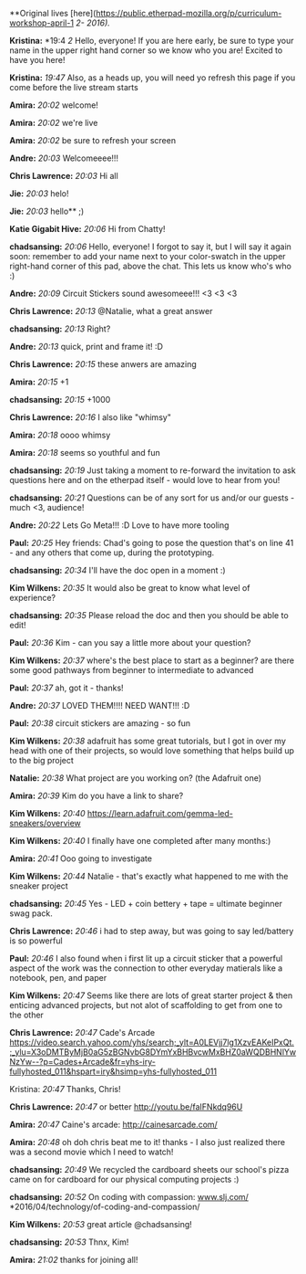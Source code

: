 **Original lives [here](https://public.etherpad-mozilla.org/p/curriculum-workshop-april-1 *2- *2016).**

**Kristina:** *19:4 *2* Hello, everyone! If you are here early, be sure to type your name in the upper right hand corner so we know who you are! Excited to have you here!

**Kristina:** *19:47* Also, as a heads up, you will need yo refresh this page if you come before the live stream starts

**Amira:** *20:02* welcome!

**Amira:** *20:02* we're live

**Amira:** *20:02* be sure to refresh your screen

**Andre:** *20:03* Welcomeeee!!!

**Chris Lawrence:** *20:03* Hi all

**Jie:** *20:03* helo!

**Jie:** *20:03* hello** ;)

**Katie Gigabit Hive:** *20:06* Hi from Chatty!

**chadsansing:** *20:06* Hello, everyone! I forgot to say it, but I will say it again soon: remember to add your name next to your color-swatch in the upper right-hand corner of this pad, above the chat. This lets us know who's who :)

**Andre:** *20:09* Circuit Stickers sound awesomeee!!! <3 <3 <3

**Chris Lawrence:** *20:13* @Natalie, what a great answer

**chadsansing:** *20:13* Right?

**Andre:** *20:13* quick, print and frame it! :D

**Chris Lawrence:** *20:15* these anwers are amazing

**Amira:** *20:15* +1

**chadsansing:** *20:15* +1000

**Chris Lawrence:** *20:16* I also like "whimsy"

**Amira:** *20:18* oooo whimsy

**Amira:** *20:18* seems so youthful and fun

**chadsansing:** *20:19* Just taking a moment to re-forward the invitation to ask questions here and on the etherpad itself - would love to hear from you!

**chadsansing:** *20:21* Questions can be of any sort for us and/or our guests - much <3, audience!

**Andre:** *20:22* Lets Go Meta!!! :D Love to have more tooling

**Paul:** *20:25* Hey friends: Chad's going to pose the question that's on line 41 - and any others that come up, during the prototyping.

**chadsansing:** *20:34* I'll have the doc open in a moment :)

**Kim Wilkens:** *20:35* It would also be great to know what level of experience?

**chadsansing:** *20:35* Please reload the doc and then you should be able to edit!

**Paul:** *20:36* Kim - can you say a little more about your question?

**Kim Wilkens:** *20:37* where's the best place to start as a beginner? are there some good pathways from beginner to intermediate to advanced

**Paul:** *20:37* ah, got it - thanks!

**Andre:** *20:37* LOVED THEM!!!! NEED WANT!!! :D

**Paul:** *20:38* circuit stickers are amazing - so fun

**Kim Wilkens:** *20:38* adafruit has some great tutorials, but I got in over my head with one of their projects, so would love something that helps build up to the big project

**Natalie:** *20:38* What project are you working on? (the Adafruit one)

**Amira:** *20:39* Kim do you have a link to share?

**Kim Wilkens:** *20:40* https://learn.adafruit.com/gemma-led-sneakers/overview

**Kim Wilkens:** *20:40* I finally have one completed after many months:)

**Amira:** *20:41* Ooo going to investigate

**Kim Wilkens:** *20:44* Natalie - that's exactly what happened to me with the sneaker project

**chadsansing:** *20:45* Yes - LED + coin bettery + tape = ultimate beginner swag pack.

**Chris Lawrence:** *20:46* i had to step away, but was going to say led/battery is so powerful

**Paul:** *20:46* I also found when i first lit up a circuit sticker that a powerful aspect of the work was the connection to other everyday matierals like a notebook, pen, and paper

**Kim Wilkens:** *20:47* Seems like there are lots of great starter project & then enticing advanced projects, but not alot of scaffolding to get from one to the other

**Chris Lawrence:** *20:47* Cade's Arcade https://video.search.yahoo.com/yhs/search;_ylt=A0LEVjj7lg1XzvEAKeIPxQt.;_ylu=X3oDMTByMjB0aG5zBGNvbG8DYmYxBHBvcwMxBHZ0aWQDBHNlYwNzYw--?p=Cades+Arcade&fr=yhs-iry-fullyhosted_011&hspart=iry&hsimp=yhs-fullyhosted_011

Kristina: *20:47* Thanks, Chris!

**Chris Lawrence:** *20:47* or better http://youtu.be/faIFNkdq96U

**Amira:** *20:47* Caine's arcade: http://cainesarcade.com/

**Amira:** *20:48* oh doh chris beat me to it! thanks - I also just realized there was a second movie which I need to watch!

**chadsansing:** *20:49* We recycled the cardboard sheets our school's pizza came on for cardboard for our physical computing projects :)

**chadsansing:** *20:52* On coding with compassion: www.slj.com/ *2016/04/technology/of-coding-and-compassion/

**Kim Wilkens:** *20:53* great article @chadsansing!

**chadsansing:** *20:53* Thnx, Kim!

**Amira:** *21:02* thanks for joining all!